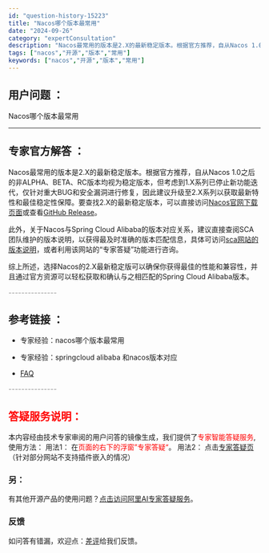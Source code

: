 ```yaml
---
id: "question-history-15223"
title: "Nacos哪个版本最常用"
date: "2024-09-26"
category: "expertConsultation"
description: "Nacos最常用的版本是2.X的最新稳定版本。根据官方推荐，自从Nacos 1.0之后的非ALPHA、BETA、RC版本均视为稳定版本，但考虑到1.X系列已停止新功能迭代，仅针对重大BUG和安全漏洞进行修复，因此建议升级至2.X系列以获取最新特性和最佳稳定性保障。要查找2.X的最新稳定版本，可以直接"
tags: ["nacos","开源","版本","常用"]
keywords: ["nacos","开源","版本","常用"]
---
```


## 用户问题 ： 
 Nacos哪个版本最常用  

---------------
## 专家官方解答 ：

Nacos最常用的版本是2.X的最新稳定版本。根据官方推荐，自从Nacos 1.0之后的非ALPHA、BETA、RC版本均视为稳定版本，但考虑到1.X系列已停止新功能迭代，仅针对重大BUG和安全漏洞进行修复，因此建议升级至2.X系列以获取最新特性和最佳稳定性保障。要查找2.X的最新稳定版本，可以直接访问[Nacos官网下载页面](https://nacos.io/download/nacos-server/)或查看[GitHub Release](https://github.com/alibaba/nacos/releases)。

此外，关于Nacos与Spring Cloud Alibaba的版本对应关系，建议直接查阅SCA团队维护的版本说明，以获得最及时准确的版本匹配信息，具体可访问[sca网站的版本说明](https://sca.aliyun.com/docs/2023/overview/version-explain/?spm=5176.29160081.0.0.74805a752XWBvK)，或者利用该网站的“专家答疑”功能进行咨询。

综上所述，选择Nacos的2.X最新稳定版可以确保你获得最佳的性能和兼容性，并且通过官方资源可以轻松获取和确认与之相匹配的Spring Cloud Alibaba版本。


<font color="#949494">---------------</font> 


## 参考链接 ：

* 专家经验：nacos哪个版本最常用 
 
 * 专家经验：springcloud alibaba 和nacos版本对应 
 
 * [FAQ](https://nacos.io/docs/latest/guide/user/faq)


 <font color="#949494">---------------</font> 
 


## <font color="#FF0000">答疑服务说明：</font> 

本内容经由技术专家审阅的用户问答的镜像生成，我们提供了<font color="#FF0000">专家智能答疑服务</font>,使用方法：
用法1： 在<font color="#FF0000">页面的右下的浮窗”专家答疑“</font>。
用法2： 点击[专家答疑页](https://answer.opensource.alibaba.com/docs/intro)（针对部分网站不支持插件嵌入的情况）
### 另：


有其他开源产品的使用问题？[点击访问阿里AI专家答疑服务](https://answer.opensource.alibaba.com/docs/intro)。
### 反馈
如问答有错漏，欢迎点：[差评](https://ai.nacos.io/user/feedbackByEnhancerGradePOJOID?enhancerGradePOJOId=15246)给我们反馈。
